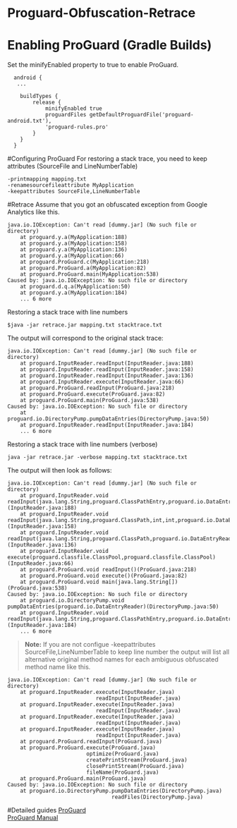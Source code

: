 # Proguard-Obfuscation-Retrace

# Enabling ProGuard (Gradle Builds)
Set the minifyEnabled property to true to enable ProGuard.

```Gradle
  android {
   ...
 
    buildTypes {
        release {
            minifyEnabled true
            proguardFiles getDefaultProguardFile('proguard-android.txt'),
            'proguard-rules.pro'
        }
    }
  }
```

#Configuring ProGuard
For restoring a stack trace, you need to keep attributes (SourceFile and LineNumberTable)

```Proguard
-printmapping mapping.txt
-renamesourcefileattribute MyApplication
-keepattributes SourceFile,LineNumberTable
```

#Retrace
Assume that you got an obfuscated exception from Google Analytics like this.

```
java.io.IOException: Can't read [dummy.jar] (No such file or directory)
	at proguard.y.a(MyApplication:188)
	at proguard.y.a(MyApplication:158)
	at proguard.y.a(MyApplication:136)
	at proguard.y.a(MyApplication:66)
	at proguard.ProGuard.c(MyApplication:218)
	at proguard.ProGuard.a(MyApplication:82)
	at proguard.ProGuard.main(MyApplication:538)
Caused by: java.io.IOException: No such file or directory
	at proguard.d.q.a(MyApplication:50)
	at proguard.y.a(MyApplication:184)
	... 6 more
```	

Restoring a stack trace with line numbers

```
$java -jar retrace.jar mapping.txt stacktrace.txt
```

The output will correspond to the original stack trace:

```
java.io.IOException: Can't read [dummy.jar] (No such file or directory)
	at proguard.InputReader.readInput(InputReader.java:188)
	at proguard.InputReader.readInput(InputReader.java:158)
	at proguard.InputReader.readInput(InputReader.java:136)
	at proguard.InputReader.execute(InputReader.java:66)
	at proguard.ProGuard.readInput(ProGuard.java:218)
	at proguard.ProGuard.execute(ProGuard.java:82)
	at proguard.ProGuard.main(ProGuard.java:538)
Caused by: java.io.IOException: No such file or directory
	at proguard.io.DirectoryPump.pumpDataEntries(DirectoryPump.java:50)
	at proguard.InputReader.readInput(InputReader.java:184)
	... 6 more
```	

Restoring a stack trace with line numbers (verbose)

```
java -jar retrace.jar -verbose mapping.txt stacktrace.txt
```

The output will then look as follows:

```
java.io.IOException: Can't read [dummy.jar] (No such file or directory)
	at proguard.InputReader.void readInput(java.lang.String,proguard.ClassPathEntry,proguard.io.DataEntryReader)(InputReader.java:188)
	at proguard.InputReader.void readInput(java.lang.String,proguard.ClassPath,int,int,proguard.io.DataEntryReader)(InputReader.java:158)
	at proguard.InputReader.void readInput(java.lang.String,proguard.ClassPath,proguard.io.DataEntryReader)(InputReader.java:136)
	at proguard.InputReader.void execute(proguard.classfile.ClassPool,proguard.classfile.ClassPool)(InputReader.java:66)
	at proguard.ProGuard.void readInput()(ProGuard.java:218)
	at proguard.ProGuard.void execute()(ProGuard.java:82)
	at proguard.ProGuard.void main(java.lang.String[])(ProGuard.java:538)
Caused by: java.io.IOException: No such file or directory
	at proguard.io.DirectoryPump.void pumpDataEntries(proguard.io.DataEntryReader)(DirectoryPump.java:50)
	at proguard.InputReader.void readInput(java.lang.String,proguard.ClassPathEntry,proguard.io.DataEntryReader)(InputReader.java:184)
	... 6 more
```	

>
> **Note:** If you are not configue -keepattributes SourceFile,LineNumberTable to keep line number the output will list all alternative original method names for each ambiguous obfuscated method name like this.
>
```	
java.io.IOException: Can't read [dummy.jar] (No such file or directory)
	at proguard.InputReader.execute(InputReader.java)
	                        readInput(InputReader.java)
	at proguard.InputReader.execute(InputReader.java)
	                        readInput(InputReader.java)
	at proguard.InputReader.execute(InputReader.java)
	                        readInput(InputReader.java)
	at proguard.InputReader.execute(InputReader.java)
	                        readInput(InputReader.java)
	at proguard.ProGuard.readInput(ProGuard.java)
	at proguard.ProGuard.execute(ProGuard.java)
	                     optimize(ProGuard.java)
	                     createPrintStream(ProGuard.java)
	                     closePrintStream(ProGuard.java)
	                     fileName(ProGuard.java)
	at proguard.ProGuard.main(ProGuard.java)
Caused by: java.io.IOException: No such file or directory
	at proguard.io.DirectoryPump.pumpDataEntries(DirectoryPump.java)
	                             readFiles(DirectoryPump.java)
```	

#Detailed guides
[ProGuard](http://developer.android.com/tools/help/proguard.html#enabling-gradle)  
[ProGuard Manual](http://proguard.sourceforge.net/manual/)  
